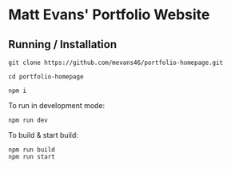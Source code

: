 # Matt Evans' Portfolio Website

## Running / Installation
```
git clone https://github.com/mevans46/portfolio-homepage.git
```
```
cd portfolio-homepage
```
```
npm i
```
To run in development mode: 
```
npm run dev
```
To build & start build:
```
npm run build
npm run start
```
